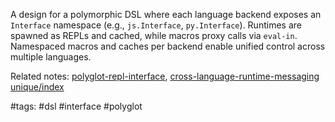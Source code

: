 A design for a polymorphic DSL where each language backend exposes an `Interface` namespace (e.g., `js.Interface`, `py.Interface`). Runtimes are spawned as REPLs and cached, while macros proxy calls via `eval-in`. Namespaced macros and caches per backend enable unified control across multiple languages.

Related notes: [polyglot-repl-interface](polyglot-repl-interface.md), [cross-language-runtime-messaging](cross-language-runtime-messaging.md) [unique/index](../../unique/index.md)

#tags: #dsl #interface #polyglot
